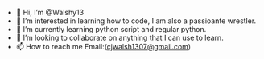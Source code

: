 - 👋 Hi, I’m @Walshy13
- 👀 I’m interested in learning how to code, I am also a passioante wrestler.
- 🌱 I’m currently learning python script and regular python.
- 💞️ I’m looking to collaborate on anything that I can use to learn.
- 📫 How to reach me Email:(cjwalsh1307@gmail.com)

<!---
Walshy13/Walshy13 is a ✨ special ✨ repository because its `README.md` (this file) appears on your GitHub profile.
You can click the Preview link to take a look at your changes.
--->
